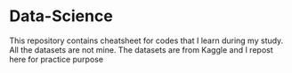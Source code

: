 # Data-Science
This repository contains cheatsheet for codes that I learn during my study.
All the datasets are not mine. The datasets are from Kaggle and I repost here for practice purpose
